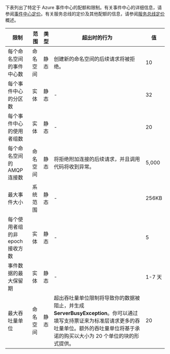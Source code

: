 下表列出了特定于 Azure 事件中心的配额和限制。有关事件中心的详细信息，请参阅[事件中心定价](/home/features/event-hubs/pricing/)。有关服务总线的定价及其他配额的信息，请参阅[服务总线定价](/home/features/messaging/pricing/)概述。

| 限制 | 范围 | 类型 | 超出时的行为 | 值 |
|--------------------------------------------------|-------------|--------|------------------------------------------------------------------------------------------------------------------------|----------|
| 每个命名空间的事件中心数 | 命名空间 | 静态 | 创建新的命名空间的后续请求将被拒绝。 | 10 |
| 每个事件中心的分区数 | 实体 | 静态 | - | 32 |
| 每个事件中心的使用者组数 | 实体 | 静态 | - | 20 |
| 每个命名空间的 AMQP 连接数 | 命名空间 | 静态 |将拒绝附加连接的后续请求，并且调用代码将收到异常。| 5,000 |
| 最大事件大小 | 系统范围 | 静态 | - | 256KB |
| 每个使用者组的非 epoch 接收方数 | 实体 | 静态 | - | 5 |
| 事件数据的最大保留期 | 实体 | 静态 | - | 1-7 天 |
| 最大吞吐量单位 | 命名空间 | 静态 | 超出吞吐量单位限制将导致你的数据被阻止，并生成 **ServerBusyException**。你可以通过填写支持票证来为标准层请求更多的吞吐量单位。额外的吞吐量单位将基于承诺的购买以大小为 20 个单位的块的形式提供。| 20 |

<!---HONumber=Mooncake_0627_2016-->